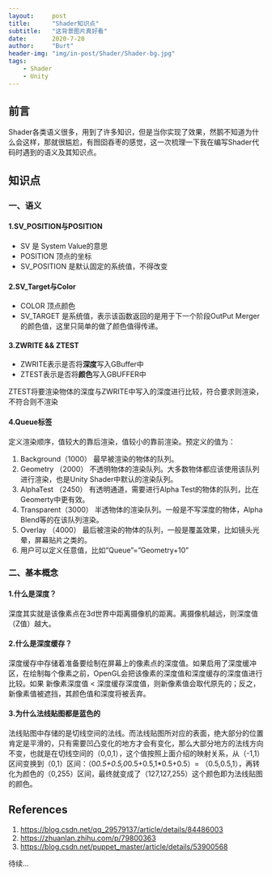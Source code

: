 ```yaml
---
layout:     post
title:      "Shader知识点"
subtitle:   "这背景图片真好看"
date:       2020-7-20
author:     "Burt"
header-img: "img/in-post/Shader/Shader-bg.jpg"
tags:
    - Shader
    - Unity
---
```







## 前言

Shader各类语义很多，用到了许多知识，但是当你实现了效果，然鹅不知道为什么会这样，那就很尴尬，有囫囵吞枣的感觉，这一次梳理一下我在编写Shader代码时遇到的语义及其知识点。





## 知识点



### 一、语义

#### 1.SV_POSITION与POSITION

- SV 是 System Value的意思
- POSITION 顶点的坐标
- SV_POSITION 是默认固定的系统值，不得改变

#### 2.SV_Target与Color

- COLOR 顶点颜色
- SV_TARGET 是系统值，表示该函数返回的是用于下一个阶段OutPut Merger的颜色值，这里只简单的做了颜色值得传递。

#### 3.ZWRITE && ZTEST

- ZWRITE表示是否将**深度**写入GBuffer中
- ZTEST表示是否将**颜色**写入GBUFFER中

ZTEST将要渲染物体的深度与ZWRITE中写入的深度进行比较，符合要求则渲染，不符合则不渲染

#### 4.Queue标签

定义渲染顺序，值较大的靠后渲染，值较小的靠前渲染。预定义的值为：

1. Background（1000） 最早被渲染的物体的队列。
2. Geometry    （2000） 不透明物体的渲染队列。大多数物体都应该使用该队列进行渲染，也是Unity Shader中默认的渲染队列。
3. AlphaTest    （2450） 有透明通道，需要进行Alpha Test的物体的队列，比在Geomerty中更有效。
4. Transparent（3000） 半透物体的渲染队列。一般是不写深度的物体，Alpha Blend等的在该队列渲染。
5. Overlay        （4000） 最后被渲染的物体的队列，一般是覆盖效果，比如镜头光晕，屏幕贴片之类的。
6. 用户可以定义任意值，比如”Queue”=”Geometry+10” 



### 二、基本概念

#### 1.什么是深度？

 深度其实就是该像素点在3d世界中距离摄像机的距离。离摄像机越远，则深度值（Z值）越大。

#### 2.什么是深度缓存？

深度缓存中存储着准备要绘制在屏幕上的像素点的深度值。如果启用了深度缓冲区，在绘制每个像素之前，OpenGL会把该像素的深度值和深度缓存的深度值进行比较。如果 新像素深度值 < 深度缓存深度值，则新像素值会取代原先的；反之，新像素值被遮挡，其颜色值和深度将被丢弃。

#### 3.为什么法线贴图都是蓝色的

法线贴图中存储的是切线空间的法线。而法线贴图所对应的表面，绝大部分的位置肯定是平滑的，只有需要凹凸变化的地方才会有变化，那么大部分地方的法线方向不变，也就是在切线空间的（0,0,1），这个值按照上面介绍的映射关系，从（-1,1）区间变换到（0,1）区间：（0*0.5+0.5,0*0.5+0.5,1*0.5+0.5）= （0.5,0.5,1），再转化为颜色的（0,255）区间，最终就变成了（127,127,255）这个颜色即为法线贴图的颜色。





## References

1. <https://blog.csdn.net/qq_29579137/article/details/84486003>
2. <https://zhuanlan.zhihu.com/p/79800363>
3. <https://blog.csdn.net/puppet_master/article/details/53900568>









待续...

